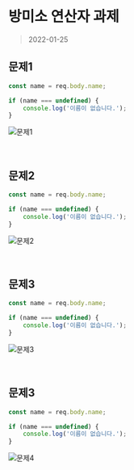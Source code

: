 # 방미소 연산자 과제

> 2022-01-25

## 문제1

```javascript
const name = req.body.name;

if (name === undefined) {
    console.log('이름이 없습니다.');
}
```

![문제1](.png)


&nbsp;


## 문제2

```javascript
const name = req.body.name;

if (name === undefined) {
    console.log('이름이 없습니다.');
}
```

![문제2](.png)


&nbsp;


## 문제3

```javascript
const name = req.body.name;

if (name === undefined) {
    console.log('이름이 없습니다.');
}
```

![문제3](.png)


&nbsp;


## 문제3

```javascript
const name = req.body.name;

if (name === undefined) {
    console.log('이름이 없습니다.');
}
```

![문제4](.png)